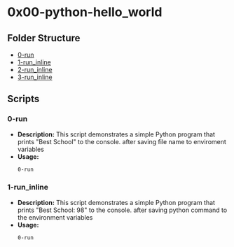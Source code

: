 # 0x00-python-hello_world


## Folder Structure

- [0-run](0-run/README.md)
- [1-run_inline](1-run_inline/README.md)
- [2-run_inline](2-run_inline/README.md)
- [3-run_inline](3-run_inline/README.md)

## Scripts

### 0-run

- **Description:** This script demonstrates a simple Python program that prints "Best School" to the console. after saving file name to enviroment variables
- **Usage:**
  ```bash
  0-run 

### 1-run_inline

- **Description:** This script demonstrates a simple Python program that prints "Best School: 98" to the console. after saving python command to the environment variables
- **Usage:**
  ```bash
  0-run 
